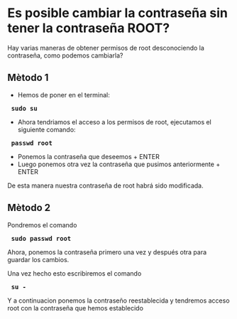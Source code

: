 # Es posible cambiar la contraseña sin tener la contraseña ROOT?

Hay varias maneras de obtener permisos de root desconociendo la contraseña, como podemos cambiarla?

## Mètodo 1

* Hemos de poner en el terminal: 

**<pre> sudo su </pre>**

* Ahora tendriamos el acceso a los permisos de root, ejecutamos el siguiente comando: 

**<pre> passwd root </pre>**

* Ponemos la contraseña que deseemos + ENTER  
* Luego ponemos otra vez la contraseña que pusimos anteriormente + ENTER  
  
De esta manera nuestra contraseña de root habrá sido modificada. 

## Mètodo 2

Pondremos el comando 

**<pre> sudo passwd root </pre>**  

Ahora, ponemos la contraseña primero una vez y después otra para guardar los cambios. 

Una vez hecho esto escribiremos el comando 

**<pre> su - </pre>**

Y a continuacion ponemos la contraseño reestablecida y tendremos acceso root con la contraseña que hemos establecido
